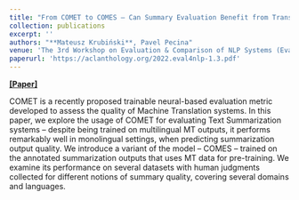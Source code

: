 ```yaml
---
title: "From COMET to COMES – Can Summary Evaluation Benefit from Translation Evaluation?"
collection: publications
excerpt: ''
authors: "**Mateusz Krubiński**, Pavel Pecina"
venue: 'The 3rd Workshop on Evaluation & Comparison of NLP Systems (Eval4NLP @ AACL-IJCNLP 2022)'
paperurl: 'https://aclanthology.org/2022.eval4nlp-1.3.pdf'
---
```


[**[Paper]**](https://aclanthology.org/2022.eval4nlp-1.3.pdf)

COMET is a recently proposed trainable neural-based evaluation metric developed to assess the quality of Machine Translation systems. In this paper, we explore the usage of COMET for evaluating Text Summarization systems – despite being trained on multilingual MT outputs, it performs remarkably well in monolingual settings, when predicting summarization output quality. We introduce a variant of the model – COMES – trained on the annotated summarization outputs that uses MT data for pre-training. We examine its performance on several datasets with human judgments collected for different notions of summary quality, covering several domains and languages.
